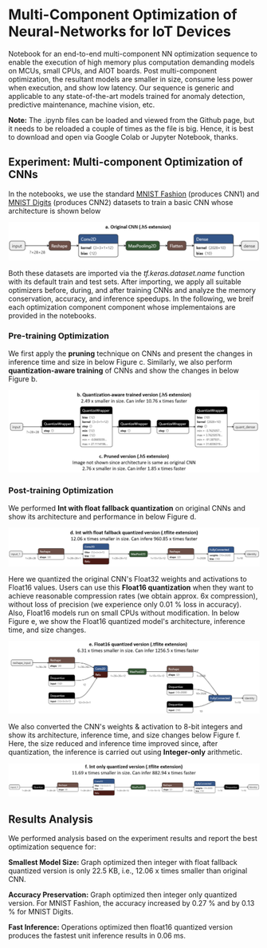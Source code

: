 # Multi-Component Optimization of Neural-Networks for IoT Devices

Notebook for an end-to-end multi-component NN optimization sequence to enable the execution of high memory plus computation demanding models on MCUs, small CPUs, and AIOT boards. Post multi-component optimization, the resultant models are smaller in size, consume less power when execution, and show low latency. Our sequence is generic and applicable to any state-of-the-art models trained for anomaly detection, predictive maintenance, machine vision, etc.

**Note:** The .ipynb files can be loaded and viewed from the Github page, but it needs to be reloaded a couple of times as the file is big. Hence, it is best to download and open via Google Colab or Jupyter Notebook, thanks.

## Experiment: Multi-component Optimization of CNNs

In the notebooks, we use the standard [MNIST Fashion](https://www.kaggle.com/zalando-research/fashionmnist) (produces CNN1) and [MNIST Digits](http://yann.lecun.com/exdb/mnist/) (produces CNN2) datasets to train a basic CNN whose architecture is shown below

![alt text](https://github.com/bharathsudharsan/CNN_on_MCU/blob/main/Original_CNN_architecture.png)

Both these datasets are imported via the *tf.keras.dataset.name* function with its default train and test sets. After importing, we apply all suitable optimizers before, during, and after training CNNs and analyze the memory conservation, accuracy, and inference speedups. In the following, we breif each optimization component component whose implementaions are provided in the notebooks.

### Pre-training Optimization

We first apply the **pruning** technique on CNNs and present the changes in inference time and size in below Figure c. Similarly, we also perform **quantization-aware training** of CNNs and show the changes in below Figure b. 

![alt text](https://github.com/bharathsudharsan/CNN_on_MCU/blob/main/Pre-training_optimization.png)

### Post-training Optimization

We performed **Int with float fallback quantization** on original CNNs and show its architecture and performance in below Figure d.

![alt text](https://github.com/bharathsudharsan/CNN_on_MCU/blob/main/Int_with_float_quantization_results.png)

Here we quantized the original CNN's Float32 weights and activations to Float16 values. Users can use this **Float16 quantization** when they want to achieve reasonable compression rates (we obtain approx. 6x compression), without loss of precision (we experience only 0.01 % loss in accuracy). Also, Float16 models run on small CPUs without modification. In below Figure e, we show the Float16 quantized model's architecture, inference time, and size changes. 

![alt text](https://github.com/bharathsudharsan/CNN_on_MCU/blob/main/float16_quantization_results.png)

We also converted the CNN's weights & activation to 8-bit integers and show its architecture, inference time, and size changes below Figure f. Here, the size reduced and inference time improved since, after quantization, the inference is carried out using **Integer-only** arithmetic.

![alt text](https://github.com/bharathsudharsan/CNN_on_MCU/blob/main/Int_only_quantization_results.png)


## Results Analysis

We performed analysis based on the experiment results and report the best optimization sequence for:

**Smallest Model Size:** Graph optimized then integer with float fallback quantized version is only 22.5 KB, i.e., 12.06 x times smaller than original CNN. 

**Accuracy Preservation:** Graph optimized then integer only quantized version. For MNIST Fashion, the accuracy increased by 0.27 % and by 0.13 % for MNIST Digits.

**Fast Inference:** Operations optimized then float16 quantized version produces the fastest unit inference results in 0.06 ms.
